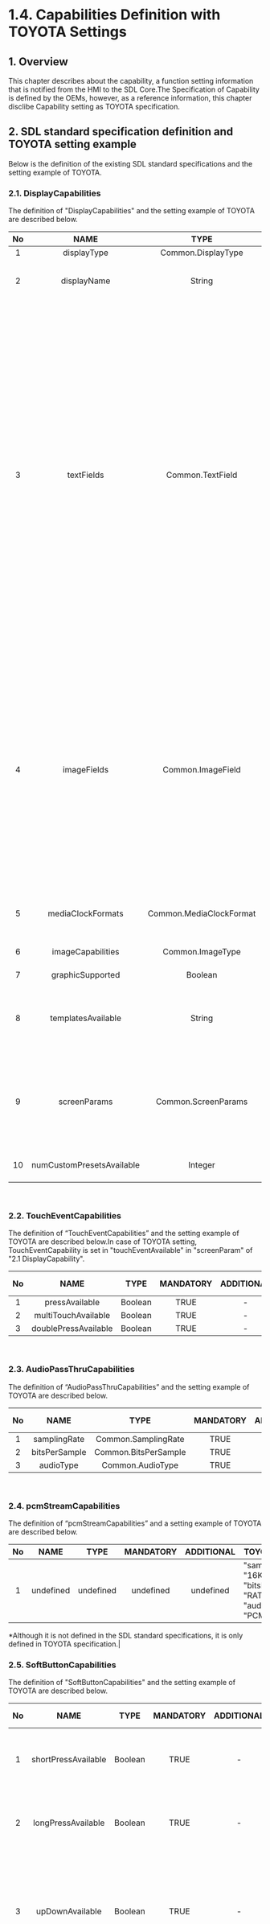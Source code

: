 # 1.4. Capabilities Definition with TOYOTA Settings
## 1. Overview
This chapter describes about the capability, a function setting information that is notified from the HMI to the SDL Core.The Specification of Capability is defined by the OEMs,  however, as a reference information, this chapter disclibe Capability setting as TOYOTA specification.

## 2. SDL standard specification definition and TOYOTA setting example
Below is the definition of the existing SDL standard specifications and the setting example of TOYOTA.

### 2.1. DisplayCapabilities
The definition of "DisplayCapabilities" and the setting example of TOYOTA are described below.

| No | NAME               | TYPE                   | MANDATORY | ADDITIONAL |TOYOTA Setting|DESCRIPTION|
|:-: | :-:                | :-:                    | :-:       | :-:        |--------------|-----------|
|1   |displayType         |Common.DisplayType      |TRUE       |-           |SDL_GENERIC   |-|
|2   |displayName         |String                  |TRUE       |-           |GENERIC_DISPLAY|The name of the display the app is connected to.|
|3   |textFields          |Common.TextField        |TRUE       |array: true<br>minsize: 0<br>maxsize: 100|{"name": "mainField1",                "characterSet":  "TYPE2SET",  "width": 500,  "rows": 1},<br>{"name": "mainField2",                "characterSet":  "TYPE2SET",  "width": 500,  "rows": 1},<br>{"name": "mainField3",                "characterSet":  "TYPE2SET",  "width": 500,  "rows": 1},<br>{"name": "mainField4",                "characterSet":  "TYPE2SET",  "width": 500,  "rows": 1},<br>{"name": "statusBar",                 "characterSet":  "TYPE2SET",  "width": 500,  "rows": 1},<br>{"name": "mediaClock",                "characterSet":  "TYPE2SET",  "width": 500,  "rows": 1},<br>{"name": "mediaTrack",                "characterSet":  "TYPE2SET",  "width": 500,  "rows": 1},<br>{"name": "alertText1",                "characterSet":  "TYPE2SET",  "width": 500,  "rows": 1},<br>{"name": "alertText2",                "characterSet":  "TYPE2SET",  "width": 500,  "rows": 1},<br>{"name": "alertText3",                "characterSet":  "TYPE2SET",  "width": 500,  "rows": 1},<br>{"name": "scrollableMessageBody",     "characterSet":  "TYPE2SET",  "width": 500,  "rows": 1},<br>{"name": "initialInteractionText",    "characterSet":  "TYPE2SET",  "width": 500,  "rows": 1},<br>{"name": "navigationText1",           "characterSet":  "TYPE2SET",  "width": 500,  "rows": 1},<br>{"name": "navigationText2",           "characterSet":  "TYPE2SET",  "width": 500,  "rows": 1},<br>{"name": "ETA",                       "characterSet":  "TYPE2SET",  "width": 500,  "rows": 1},<br>{"name": "totalDistance",             "characterSet":  "TYPE2SET",  "width": 500,  "rows": 1},<br>{"name": "navigationText",            "characterSet":  "TYPE2SET",  "width": 500,  "rows": 1},<br>{"name": "audioPassThruDisplayText1", "characterSet":  "TYPE2SET",  "width": 500,  "rows": 1},<br>{"name": "audioPassThruDisplayText2", "characterSet":  "TYPE2SET",  "width": 500,  "rows": 1},<br>{"name": "sliderHeader",              "characterSet":  "TYPE2SET",  "width": 500,  "rows": 1},<br>{"name": "sliderFooter",              "characterSet":  "TYPE2SET",  "width": 500,  "rows": 1},<br>{"name": "notificationText",          "characterSet":  "TYPE2SET",  "width": 500,  "rows": 1},<br>{"name": "menuName",                  "characterSet":  "TYPE2SET",  "width": 500,  "rows": 1},<br>{"name": "secondaryText",             "characterSet":  "TYPE2SET",  "width": 500,  "rows": 1},<br>{"name": "tertiaryText",              "characterSet":  "TYPE2SET",  "width": 500,  "rows": 1},<br>{"name": "timeToDestination",         "characterSet":  "TYPE2SET",  "width": 500,  "rows": 1},<br>{"name": "turnText",                  "characterSet":  "TYPE2SET",  "width": 500,  "rows": 1},<br>{"name": "menuTitle",                 "characterSet":  "TYPE2SET",  "width": 500,  "rows": 1},<br>{"name": "phoneNumber",               "characterSet":  "TYPE2SET",  "width": 500,  "rows": 1},<br>{"name": "addressLines",              "characterSet":  "TYPE2SET",  "width": 500,  "rows": 1},<br>{"name": "locationDescription"      , "characterSet":  "TYPE2SET",  "width": 500,  "rows": 1},<br>{"name": "locationName",              "characterSet":  "TYPE2SET",  "width": 500,  "rows": 1}|-|
|4   |imageFields         |Common.ImageField       |FALSE      |array: true<br>minsize: 1<br>maxsize: 100|{"name": "softButtonImage",<br> "imageTypeSupported": ["GRAPHIC_BMP", "GRAPHIC_JPEG", "GRAPHIC_PNG"],<br> "imageResolution": { "resolutionWidth": 56, "resolutionHeight": 56 }},<br>{"name": "choiceImage",<br> "imageTypeSupported": ["GRAPHIC_BMP", "GRAPHIC_JPEG", "GRAPHIC_PNG"],<br> "imageResolution": { "resolutionWidth": 75, "resolutionHeight": 75 }},<br>{"name": "choiceSecondaryImage",<br> "imageTypeSupported": ["GRAPHIC_BMP", "GRAPHIC_JPEG", "GRAPHIC_PNG"],<br> "imageResolution": { "resolutionWidth": 75, "resolutionHeight": 75 }},<br>{"name": "menuIcon",<br> "imageTypeSupported": ["GRAPHIC_BMP", "GRAPHIC_JPEG", "GRAPHIC_PNG"],<br> "imageResolution": { "resolutionWidth": 75, "resolutionHeight": 75 }},<br>{"name": "cmdIcon",<br> "imageTypeSupported": ["GRAPHIC_BMP", "GRAPHIC_JPEG", "GRAPHIC_PNG"],<br> "imageResolution": { "resolutionWidth": 75, "resolutionHeight": 75 }},<br>{"name": "appIcon",<br> "imageTypeSupported": ["GRAPHIC_BMP", "GRAPHIC_JPEG", "GRAPHIC_PNG"],<br> "imageResolution": { "resolutionWidth": 70, "resolutionHeight": 70 }},<br>{"name": "graphic",<br> "imageTypeSupported": ["GRAPHIC_BMP", "GRAPHIC_JPEG", "GRAPHIC_PNG"],<br> "imageResolution": { "resolutionWidth": 373, "resolutionHeight": 373 }},<br>{"name": "secondaryGraphic",<br> "imageTypeSupported": ["GRAPHIC_BMP", "GRAPHIC_JPEG", "GRAPHIC_PNG"],<br> "imageResolution": { "resolutionWidth": 373, "resolutionHeight": 373 }}|-|
|5   |mediaClockFormats   |Common.MediaClockFormat |TRUE       |array: true<br>minsize: 0<br>maxsize: 100|"CLOCK1", "CLOCK2", "CLOCK3", "CLOCKTEXT1", "CLOCKTEXT2", "CLOCKTEXT3", "CLOCKTEXT4"|-|
|6   |imageCapabilities   |Common.ImageType        |FALSE      |array: true<br>minsize: 0<br>maxsize: 2|DYNAMIC|-|
|7   |graphicSupported    |Boolean                 |TRUE       |-           |TRUE          |-|
|8   |templatesAvailable  |String                  |TRUE       |array: true<br>minsize: 0<br>maxsize: 100<br>maxlength: 100|"DEFAULT", "MEDIA", "NON-MEDIA", "ONSCREEN_PRESETS", "GRAPHIC_WITH_TEXT", "TEXT_WITH_GRAPHIC", "TILES_ONLY", "TEXTBUTTONS_ONLY", "GRAPHIC_WITH_TILES", "TILES_WITH_GRAPHIC", "GRAPHIC_WITH_TEXT_AND_SOFTBUTTONS","TEXT_AND_SOFTBUTTONS_WITH_GRAPHIC", "GRAPHIC_WITH_TEXTBUTTONS", "TEXTBUTTONS_WITH_GRAPHIC", "LARGE_GRAPHIC_WITH_SOFTBUTTONS", "DOUBLE_GRAPHIC_WITH_SOFTBUTTONS", "LARGE_GRAPHIC_ONLY"|-|
|9   |screenParams        |Common.ScreenParams     |FALSE      |-           |"resolution": {<br>    "resolutionWidth": 1163,<br>    "resolutionHeight": 720<br>},<br>"touchEventAvailable": {<br>    "pressAvailable": true,<br>    "multiTouchAvailable": false,<br>    "doublePressAvailable": false<br>}|-|
|10  |numCustomPresetsAvailable |Integer           |FALSE      |minvalue: 1<br>maxvalue: 100| 10      |-|
<br>



### 2.2. TouchEventCapabilities
The definition of “TouchEventCapabilities” and the setting example of TOYOTA are described below.In case of TOYOTA setting, TouchEventCapability is set in "touchEventAvailable" in "screenParam" of "2.1 DisplayCapability".

| No | NAME               | TYPE  | MANDATORY | ADDITIONAL |TOYOTA Setting|DESCRIPTION|
|:-: | :-:                | :-:   | :-:       | :-:        |--------------|-----------|
|1   |pressAvailable      |Boolean|TRUE       |-           |TRUE          |-          |
|2   |multiTouchAvailable |Boolean|TRUE       |-           |FALSE         |-          |
|3   |doublePressAvailable|Boolean|TRUE       |-           |FALSE         |-          |
<br>

### 2.3. AudioPassThruCapabilities
The definition of “AudioPassThruCapabilities” and the setting example of TOYOTA are described below.

| No | NAME         | TYPE               | MANDATORY | ADDITIONAL |TOYOTA Setting|DESCRIPTION|
|:-: | :-:          | :-:                | :-:       | :-:        |--------------|-----------|
|1   |samplingRate  |Common.SamplingRate |TRUE       |-           |16KHZ         |-          |
|2   |bitsPerSample |Common.BitsPerSample|TRUE       |-           |RATE_16_BIT   |-          |
|3   |audioType     |Common.AudioType    |TRUE       |-           |PCM           |-          |
<br>

### 2.4. pcmStreamCapabilities
The definition of “pcmStreamCapabilities” and a setting example of TOYOTA are described below.

| No | NAME       | TYPE     | MANDATORY | ADDITIONAL |TOYOTA Setting|DESCRIPTION|
|:-: | :-:        | :-:      | :-:       | :-:        |--------------|-----------|
|1   |undefined   |undefined |undefined  |undefined   |"samplingRate": "16KHZ",<br>"bitsPerSample": "RATE_16_BIT",<br>"audioType": "PCM" |-           |

*Although it is not defined in the SDL standard specifications, it is only defined in TOYOTA specification.|
<br>

### 2.5. SoftButtonCapabilities
The definition of "SoftButtonCapabilities" and the setting example of TOYOTA are described below.

| No | NAME              | TYPE   | MANDATORY | ADDITIONAL |TOYOTA Setting|DESCRIPTION|
|:-: | :-:               | :-:    | :-:       | :-:        |--------------|------------|
|1   |shortPressAvailable|Boolean |TRUE       | -          |TRUE         |The button supports a short press.<br>Whenever the button is pressed short, onButtonPressed(SHORT) must be invoked.|
|2   |longPressAvailable |Boolean |TRUE       | -          |FALSE        |The button supports a LONG press.<br>Whenever the button is pressed long, onButtonPressed(LONG) must be invoked.|
|3   |upDownAvailable    |Boolean |TRUE       | -          |FALSE        |The button supports "button down" and "button up".<br>Whenever the button is pressed, onButtonEvent(DOWN) must be invoked.<br>Whenever the button is released, onButtonEvent(UP) must be invoked.|
|4   |imageSupported     |Boolean |TRUE       | -          |TRUE         |Must be true if the button supports referencing a static or dynamic image.|
|5   |textSupported      |Boolean |FALSE      | -          |N/A          |The button supports the use of text.<br>If not included, the default value should be considered true that the button will support text.|

### 2.6. SystemCapabilities
The definition of “SystemCapabilities” and the setting example of TOYOTA are described below.
The Capability existing in the setting is described in (1) to (4) of this chapter.

| No | NAME                              | TYPE                           | MANDATORY | ADDITIONAL |TOYOTA Setting|DESCRIPTION|
|:-: | :-:                               | :-:                            | :-:       | :-:        |-------------|------------|
|1   |navigationCapability               |Common.NavigationCapability     |FALSE      | -          |Refer to (1) "navigationCapability" in section 2.6.    | - |
|2   |phoneCapability                    |Common.PhoneCapability          |FALSE      | -          |Refer to (2) "phoneCapability" in section 2.6.         | - |
|3   |videoStreamingCapability           |Common.VideoStreamingCapability |FALSE      | -          |Refer to (3) "videoStreamingCapability" in section 2.6.| - |
|4   |remoteControlCapability (undefined)|undefined                       |undefined  | undefined  |Refer to (4) "remoteControlCapability" in section 2.6. | - |
<br>

(1) "navigationCapability" in the “SystemCapability” setting is described below.

| No | NAME               | TYPE     | MANDATORY | ADDITIONAL |TOYOTA Setting|DESCRIPTION|
|:-: | :-:                | :-:      | :-:       | :-:        |--------------|-----------|
|1   |sendLocationEnabled |Boolean   |FALSE      | -          |TRUE          |If the module has the ability to add locations to the onboard nav.|
|2   |getWayPointsEnabled |Boolean   |FALSE      | -          |TRUE          |If the module has the ability to return way points from onboard nav.|
<br>

(2) "phoneCapability" in the "SystemCapability" setting is described below.

| No | NAME             | TYPE     | MANDATORY | ADDITIONAL |TOYOTA Setting|DESCRIPTION|
|:-: | :-:              | :-:      | :-:       | :-:        |--------------|-----------|
|1   |dialNumberEnabled |Boolean   |FALSE      | -          |TRUE          |If the module has the ability to perform dial number.|
<br>

(3) "videoStreamingCapability" in the "SystemCapability" setting is described below.

| No | NAME                      | TYPE                       | MANDATORY | ADDITIONAL |TOYOTA Setting|DESCRIPTION|
|:-: | :-:                       | :-:                        | :-:       | :-:        |--------------|-----------|
|1   |preferredResolution        |Common.ImageResolution      |FALSE      | -          |resolutionWidth : 1163<br>resolutionHeight : 720|The preferred resolution of a video stream for decoding and rendering on HMI.|
|2   |maxBitrate                 |Integer                     |FALSE      |minvalue: 0<br>maxvalue: 2147483647| 10000 |The maximum bitrate of video stream that is supported, in kbps.|
|3   |supportedFormats           |Common.VideoStreamingFormat |FALSE      |array: true |{ "protocol": "RTP",<br>"codec": "H264" },<br>{ "protocol": "RAW",<br>"codec": "H264" }|Detailed information on each format supported by this system, in its preferred order.|
|4   |hapticSpatialDataSupported |boolean                     |FALSE      | -          |FALSE         |True if the system can utilize the haptic spatial data from the REFERENCE being streamed.|
|5   |diagonalScreenSize         |Float                       |FALSE      |minvalue: 0 |N/A           |The diagonal screen size in inches.|
|6   |pixelPerInch               |Float                       |FALSE      |minvalue: 0 |N/A           |PPI is the diagonal resolution in pixels divided by the diagonal screen size in inches.|
|7   |scale                      |Float                       |FALSE      |minvalue: 1<br>maxvalue: 10|N/A           |The scaling factor the app should use to change the size of the projecting view.|
<br>

(4) “remoteControlCapability” in the “SystemCapability” setting is described below.
The TOYOTA setting of Capability existing in the setting is described in (4) -1 to (4) -5 of this chapter.

| No | NAME                          | TYPE                                  | MANDATORY | ADDITIONAL |TOYOTA Setting|DESCRIPTION|
|:-: | :-:                           | :-:                                   | :-:       | :-:        |--------------|-----------|
|1   |climateControlCapabilities     |ClimateControlCapabilities             |FALSE      |array: true<br>minsize: 1<br>maxsize: 100|Refer to (4)-1 "climateControlCapabilities" in section 2.6.|If included, the platform supports RC climate controls. For this baseline version, maxsize=1. i.e. only one climate control module is supported.|
|2   |radioControlCapabilities       |RadioControlCapabilities               |FALSE      |array: true<br>minsize: 1<br>maxsize: 100|Refer to (4)-2 "radioControlCapabilities" in section 2.6.|If included, the platform supports RC radio controls. For this baseline version, maxsize=1. i.e. only one climate control module is supported.|
|3   |buttonCapabilities             |Common.ButtonCapabilities              |FALSE      |array: true<br>minsize: 1<br>maxsize: 100| N/A |If included, the platform supports RC button controls with the included button names.|
|4   |seatControlCapabilities        |Common.SeatControlCapabilities         |FALSE      |minsize="1"<br>maxsize="100"<br>array="true"|Refer to (4)-3 "seatControlCapabilities" in section 2.6.|If included, the platform supports seat controls.|
|5   |audioControlCapabilities       |Common.AudioControlCapabilities        |FALSE      |minsize="1"<br>maxsize="100"<br>array="true" | Refer to (4)-4 "audioControlCapabilities" in section 2.6. |If included, the platform supports audio controls.|
|6   |hmiSettingsControlCapabilities |Common.HMISettingsControlCapabilities  |FALSE      | -          | Refer to (4)-5 "hmiSettingsControlCapabilities" in section 2.6.| If included, the platform supports hmi setting controls.|
|7   |lightControlCapabilities       |Common.LightControlCapabilities        |FALSE      | -          | N/A | If included, the platform supports light controls.|
<br>

(4)-1 The following describes “climateControlCapabilities” in the “RemoteControlCapabilities” setting.

| No | NAME                        | TYPE             | MANDATORY | ADDITIONAL |TOYOTA Setting|DESCRIPTION|
|:-: | :-:                         | :-:              | :-:       | :-:        |--------------|-----------|
|1   |moduleName                   |String            |TRUE       |maxlength: 100  | primary_climate |The short friendly name of the climate control module. It should not be used to identify a module by mobile application.|
|2   |moduleInfo                   |Common.ModuleInfo |FALSE      | -          |N/A           |Information about a RC module, including its id. |
|3   |fanSpeedAvailable            |Boolean           |FALSE      | -          |TRUE          |Availability of the control of fan speed.<br>True: Available, False: Not Available, Not present: Not Available. |
|4   |currentTemperatureAvailable  |Boolean           |FALSE      | -          |TRUE          |Availability of the reading of current temperature.<br>True: Available, False: Not Available, Not present: Not Available.|
|5   |desiredTemperatureAvailable  |Boolean           |FALSE      | -          |TRUE          |Availability of the control of desired temperature.<br>True: Available, False: Not Available, Not present: Not Available.|
|6   |acEnableAvailable            |Boolean           |FALSE      | -          |TRUE          |Availability of the control of turn on/off AC.<br>True: Available, False: Not Available, Not present: Not Available.|
|7   |acMaxEnableAvailable         |Boolean           |FALSE      | -          |TRUE          |Availability of the control of enable/disable air conditioning is ON on the maximum level.<br>True: Available, False: Not Available, Not present: Not Available.|
|8   |circulateAirEnableAvailable  |Boolean           |FALSE      | -          |FALSE         |Availability of the control of enable/disable circulate Air mode.<br>True: Available, False: Not Available, Not present: Not Available.|
|9   |autoModeEnableAvailable      |Boolean           |FALSE      | -          |TRUE          |Availability of the control of enable/disable auto mode.<br>True: Available, False: Not Available, Not present: Not Available.|
|10  |dualModeEnableAvailable      |Boolean           |FALSE      | -          |TRUE          |Availability of the control of enable/disable dual mode.<br>True: Available, False: Not Available, Not present: Not Available.|
|11  |defrostZoneAvailable         |Boolean           |FALSE      | -          |FALSE         |Availability of the control of defrost zones.<br>True: Available, False: Not Available, Not present: Not Available.|
|12  |defrostZone                  |DefrostZone       |FALSE      |array: true<br>minsize: 1<br>maxsize: 100 |N/A |A set of all defrost zones that are controllable.|
|13  |ventilationModeAvailable     |Boolean           |FALSE      | -          |FALSE         |Availability of the control of air ventilation mode.<br>True: Available, False: Not Available, Not present: Not Available.|
|14  |ventilationMode              |VentilationMode   |FALSE      |array: true<br>minsize: 1<br>maxsize: 100 |N/A |A set of all ventilation modes that are controllable.|
|15  |heatedSteeringWheelAvailable |Boolean           |FALSE      | -          |TRUE          |Availability of the control (enable/disable) of heated Steering Wheel.<br>True: Available, False: Not Available, Not present: Not Available.|
|16  |heatedWindshieldAvailable    |Boolean           |FALSE      | -          |FALSE         |Availability of the control (enable/disable) of heated Windshield.<br>True: Available, False: Not Available, Not present: Not Available.|
|17  |heatedRearWindowAvailable    |Boolean           |FALSE      | -          |FALSE         |Availability of the control (enable/disable) of heated Rear Window.<br>True: Available, False: Not Available, Not present: Not Available.|
|18  |heatedMirrorsAvailable       |Boolean           |FALSE      | -          |FALSE         |Availability of the control (enable/disable) of heated Mirrors.<br>True: Available, False: Not Available, Not present: Not Available.|
|19  |climateEnableAvailable       |Boolean           |FALSE      | -          |N/A           |Availability of the control of enable/disable climate control.<br>True: Available, False: Not Available, Not present: Not Available.|
<br>

(4)-2 The “radioControlCapabilities” in the “RemoteControlCapabilities” setting is described below.

| No | NAME                           | TYPE             | MANDATORY | ADDITIONAL    |TOYOTA Setting|DESCRIPTION|
|:-: | :-:                            | :-:              | :-:       | :-:           |--------------|-----------|
|1   |moduleName                      |String            |TRUE       |maxlength: 100 |radio         |The short friendly name of the climate control module.<br>It should not be used to identify a module by mobile application.|
|2   |moduleInfo                      |Common.ModuleInfo |FALSE      | -             |N/A           |Information about a RC module, including its id.|
|3   |radioEnableAvailable            |Boolean           |FALSE      | -             |FALSE         |Availability of the control of enable/disable radio.<br>True: Available, False: Not Available, Not present: Not Available.|
|4   |radioBandAvailable              |Boolean           |FALSE      | -             |TRUE          |Availability of the control of radio band.<br>True: Available, False: Not Available, Not present: Not Available.|
|5   |radioFrequencyAvailable         |Boolean           |FALSE      | -             |TRUE          |Availability of the control of radio frequency.<br>True: Available, False: Not Available, Not present: Not Available.|
|6   |hdChannelAvailable              |Boolean           |FALSE      | -             |FALSE         |Availability of the control of HD radio channel.<br>True: Available, False: Not Available, Not present: Not Available|
|7   |rdsDataAvailable                |Boolean           |FALSE      | -             |TRUE          |Availability of the getting Radio Data System (RDS) data.<br>True: Available, False: Not Available, Not present: Not Available.|
|8   |availableHDsAvailable           |Boolean           |FALSE      | -             |FALSE         |Availability of the getting the number of available HD channels.<br>True: Available, False: Not Available, Not present: Not Available.|
|9   |stateAvailable                  |Boolean           |FALSE      | -             |FALSE         |Availability of the getting the Radio state.<br>True: Available, False: Not Available, Not present: Not Available.|
|10  |signalStrengthAvailable         |Boolean           |FALSE      | -             |FALSE         |Availability of the getting the signal strength.<br>True: Available, False: Not Available, Not present: Not Available.|
|11  |signalChangeThresholdAvailable  |Boolean           |FALSE      | -             |FALSE         |Availability of the getting the signal Change Threshold.<br>True: Available, False: Not Available, Not present: Not Available.|
|12  |sisDataAvailable                |Boolean           |FALSE      | -             |FALSE         |Availability of the getting HD radio Station Information Service (SIS) data.<br>True: Available, False: Not Available, Not present: Not Available.|
|13  |hdRadioEnableAvailable          |Boolean           |FALSE      | -             |FALSE         |Availability of the control of enable/disable HD radio.<br>True: Available, False: Not Available, Not present: Not Available.|
|14  |siriusxmRadioAvailable          |Boolean           |FALSE      | -             |FALSE         |Availability of sirius XM radio.<br>True: Available, False: Not Available, Not present: Not Available.|
|15  |availableHdChannelsAvailable    |Boolean           |FALSE      | -             |N/A           |Availability of the list of available HD sub-channel indexes.<br>True: Available, False: Not Available, Not present: Not Available.|
<br>

(4)-3 The "seatControlCapabilities" in the "RemoteControlCapabilities" setting is described below.

| No | NAME                                  | TYPE             | MANDATORY | ADDITIONAL     |TOYOTA Setting|DESCRIPTION|
|:-: | :-:                                   | :-:              | :-:       | :-:            |--------------|-----------|
|1   |moduleName                             |String            |TRUE       |maxlength="100" |driver_seat   |The short friendly name of the light control module.<br>It should not be used to identify a module by mobile application.|
|2   |moduleInfo                             |Common.ModuleInfo |FALSE      | -              |N/A           |Information about a RC module, including its id.|
|3   |heatingEnabledAvailable                |Boolean           |FALSE      | -              |FALSE         | - |
|4   |coolingEnabledAvailable                |Boolean           |FALSE      | -              |FALSE         | - |
|5   |heatingLevelAvailable                  |Boolean           |FALSE      | -              |FALSE         | - |
|6   |coolingLevelAvailable                  |Boolean           |FALSE      | -              |FALSE         | - |
|7   |horizontalPositionAvailable            |Boolean           |FALSE      | -              |FALSE         | - |
|8   |verticalPositionAvailable              |Boolean           |FALSE      | -              |FALSE         | - |
|9   |frontVerticalPositionAvailable         |Boolean           |FALSE      | -              |FALSE         | - |
|10  |backVerticalPositionAvailable          |Boolean           |FALSE      | -              |FALSE         | - |
|11  |backTiltAngleAvailable                 |Boolean           |FALSE      | -              |FALSE         | - |
|12  |headSupportHorizontalPositionAvailable |Boolean           |FALSE      | -              |FALSE         | - |
|13  |headSupportVerticalPositionAvailable   |Boolean           |FALSE      | -              |FALSE         | - |
|14  |massageEnabledAvailable                |Boolean           |FALSE      | -              |FALSE         | - |
|15  |massageModeAvailable                   |Boolean           |FALSE      | -              |FALSE         | - |
|16  |massageCushionFirmnessAvailable        |Boolean           |FALSE      | -              |FALSE         | - |
|17  |memoryAvailable                        |Boolean           |FALSE      | -              |FALSE         | - |
<br>

(4)-4 The "audioControlCapabilities" in the "RemoteControlCapabilities" setting is described below.

| No | NAME                 | TYPE             | MANDATORY | ADDITIONAL     |TOYOTA Setting|DESCRIPTION|
|:-: | :-:                  | :-:              | :-:       | :-:            |--------------|-----------|
|1   |moduleName            |String            |TRUE       |maxlength="100" |audio         |The short friendly name of the light control module.<br>It should not be used to identify a module by mobile application.|
|2   |moduleInfo            |Common.ModuleInfo |FALSE      |                |N/A           |Information about a RC module, including its id.|
|3   |sourceAvailable       |Boolean           |FALSE      |                |FALSE         |Availability of the control of audio source.|
|4   |keepContextAvailable  |Boolean           |FALSE      |                |FALSE         |Availability of the parameter keepContext.|
|5   |volumeAvailable       |Boolean           |FALSE      |                |FALSE         |Availability of the control of audio volume.|
|6   |equalizerAvailable    |Boolean           |FALSE      |                |FALSE         |Availability of the control of Equalizer Settings.|
|7   |equalizerMaxChannelId |Integer           |FALSE      |minvalue="1"<br> maxvalue="100" | 1 |Must be included if equalizerAvailable=true, and assume all IDs starting from 1 to this value are valid.|
<br>

(4)-5 The "hmiSettingsControlCapabilities" in the "RemoteControlCapabilities" setting is described below.

| No | NAME                    | TYPE             | MANDATORY | ADDITIONAL      |TOYOTA Setting|DESCRIPTION|
|:-: | :-:                     | :-:              | :-:       | :-:             |--------------|-----------|
|1   |moduleName               |String            |TRUE       |maxlength="100"  |hmiSettings   |The short friendly name of the hmi setting module.<br>It should not be used to identify a module by mobile application.|
|2   |moduleInfo               |Common.ModuleInfo |FALSE      |                 |N/A           |Information about a RC module, including its id.|
|3   |distanceUnitAvailable    |Boolean           |FALSE      |                 |FALSE         |Availability of the control of distance unit.|
|4   |temperatureUnitAvailable |Boolean           |FALSE      |                 |FALSE         |Availability of the control of temperature unit.|
|5   |displayModeUnitAvailable |Boolean           |FALSE      |                 |FALSE         |Availability of the control of HMI display mode.|
<br>

### 2.7. ButtonCapabilities
The definition of "ButtonCapabilities" and the setting example of TOYOTA are described below.

<table>
  <tr>
    <th>No</th>
    <th>NAME</th>
    <th>TYPE</th>
    <th>MANDATORY</th>
    <th>ADDITIONAL</th>
    <th>TOYOTA Setting</th>
    <th>DESCRIPTION</th>
  </tr>
  <tr align="center">
    <td>1</td>
    <td>name</td>
    <td>Common.ButtonName</td>
    <td>TRUE</td>
    <td>-</td>
    <td align="left" rowspan="4">
       {"name": "PRESET_0",    "shortPressAvailable": true,  "longPressAvailable": true,  "upDownAvailable": false},<br>
       {"name": "PRESET_1",    "shortPressAvailable": true,  "longPressAvailable": true,  "upDownAvailable": false},<br>
       {"name": "PRESET_2",    "shortPressAvailable": true,  "longPressAvailable": true,  "upDownAvailable": false},<br>
       {"name": "PRESET_3",    "shortPressAvailable": true,  "longPressAvailable": true,  "upDownAvailable": false},<br>
       {"name": "PRESET_4",    "shortPressAvailable": true,  "longPressAvailable": true,  "upDownAvailable": false},<br>
       {"name": "PRESET_5",    "shortPressAvailable": true,  "longPressAvailable": true,  "upDownAvailable": false},<br>
       {"name": "PRESET_6",    "shortPressAvailable": true,  "longPressAvailable": true,  "upDownAvailable": false},<br>
       {"name": "PRESET_7",    "shortPressAvailable": true,  "longPressAvailable": true,  "upDownAvailable": false},<br>
       {"name": "PRESET_8",    "shortPressAvailable": true,  "longPressAvailable": true,  "upDownAvailable": false},<br>
       {"name": "PRESET_9",    "shortPressAvailable": true,  "longPressAvailable": true,  "upDownAvailable": false},<br>
       {"name": "PLAY_PAUSE",  "shortPressAvailable": true,  "longPressAvailable" :true,  "upDownAvailable": false},<br>
       {"name": "SEEKLEFT",    "shortPressAvailable": true,  "longPressAvailable": true,  "upDownAvailable": false},<br>
       {"name": "SEEKRIGHT",   "shortPressAvailable": true,  "longPressAvailable": true,  "upDownAvailable": false}
    </td>
    <td align="left">-</td>
  </tr>
  <tr align="center">
    <td> 2 </td>
    <td>shortPressAvailable</td>
    <td>Boolean</td><td>TRUE</td>
    <td> - </td>
    <td align="left"> - </td>
  </tr>
  <tr align="center">
    <td> 3 </td>
    <td>longPressAvailable </td>
    <td>Boolean</td>
    <td>TRUE</td>
    <td>-</td>
    <td align="left"> -</td>
  </tr>
  <tr align="center">
    <td> 4 </td>
    <td>upDownAvailable</td>
    <td>Boolean</td>
    <td>TRUE</td>
    <td>-</td>
    <td align="left"> - </td>
  </tr>
  <tr align="center">
    <td> 5 </td>
    <td>moduleInfo</td>
    <td>Common.ModuleInfo</td>
    <td>FALSE</td>
    <td> - </td>
    <td align="left"> N/A </td>
    <td align="left">Information about a RC module, including its id.</td>
  </tr>
</table>
<br>

### 2.8. PresetBankCapabilities
The definition of "PresetBankCapabilities" and the setting example of TOYOTA are described below.

| No | NAME                    | TYPE   | MANDATORY | ADDITIONAL |TOYOTA Setting|DESCRIPTION|
|:-: | :-:                     | :-:    | :-:       | :-:        |--------------|-----------|
|1   |onScreenPresetsAvailable |Boolean |TRUE       | -          |TRUE          | -         |
<br>

### 2.9. LightControlCapabilities
The definition of "LightControlCapabilities" and the setting example of TOYOTA are described below.

| No | NAME           | TYPE                    | MANDATORY | ADDITIONAL     |TOYOTA Setting|DESCRIPTION|
|:-: | :-:            | :-:                     | :-:       | :-:            |--------------|-----------|
|1   |moduleName      | String                  |TRUE       |maxlength="100" |N/A           | The short friendly name of the light control module.<br>It should not be used to identify a module by mobile application.|
|2   |moduleInfo      |Common.ModuleInfo        |FALSE      | -              |N/A           | Information about a RC module, including its id.|
|3   |supportedLights |Common.LightCapabilities |TRUE       |minsize="1"<br>maxsize="100"<br>array="true" |N/A           |An array of available LightCapabilities that are controllable. |
<br>

### 2.10. LightCapabilities
The definition of "LightCapabilities" and the setting example of TOYOTA are described below.

| No | NAME                  | TYPE            | MANDATORY | ADDITIONAL |TOYOTA Setting|DESCRIPTION|
|:-: | :-:                   | :-:             | :-:       | :-:        |--------------|-----------|
|1   |name                   |Common.LightName |TRUE       | -          |N/A           | -         |
|2   |statusAvailable        |Boolean          |FALSE      | -          |N/A           |Indicates if the status (ON/OFF) can be set remotely. App shall not use read-only values (RAMP_UP/RAMP_DOWN/UNKNOWN/INVALID) in a setInteriorVehicleData request.|
|3   |densityAvailable       |Boolean          |FALSE      | -          |N/A           |Indicates if the light's density can be set remotely (similar to a dimmer).|
|4   |rgbColorSpaceAvailable |Boolean          |FALSE      | -          |N/A           |Indicates if the light's color can be set remotely by using the sRGB color space.|
<br>

### 2.11. HMICapabilities
The definition of "HMICapabilities" and the setting example of TOYOTA are described below.

| No | NAME          | TYPE   | MANDATORY | ADDITIONAL |TOYOTA Setting|DESCRIPTION|
|:-: | :-:           | :-:    | :-:       | :-:        |--------------|-----------|
|1   |navigation     |Boolean |FALSE      | -          |N/A           |Availability of build in Nav. True: Available, False: Not Available.|
|2   |phoneCall      |Boolean |FALSE      | -          |N/A           |Availability of build in phone. True: Available, False: Not Available.|
|3   |videoStreaming |Boolean |FALSE      | -          |N/A           |Availability of built-in video streaming. True: Available, False: Not Available.|
<br>

### 2.12. DisplayCapability
The definition of "DisplayCapability" and the setting example of TOYOTA are described below.

| No | NAME               |  TYPE                        | MANDATORY | ADDITIONAL |TOYOTA Setting|DESCRIPTION|
|:-: | :-:                | :-:                          | :-:       | :-:        |--------------|-----------|
|1   |displayName         |String                        |FALSE      | -          |N/A           |-|
|2   |windowTypeSupported |Common.WindowTypeCapabilities |FALSE      |array: true<br>minsize: 1|N/A           |Informs the application how many windows the app is allowed to create per type.|
|3   |windowCapabilities  |Common.WindowCapability       |FALSE      |array: true<br>minsize: 1<br>maxsize: 1000|N/A           |Contains a list of capabilities of all windows related to the app.<br>Once the app has registered the capabilities of all windows are provided.<br>GetSystemCapability still allows requesting window capabilities of all windows.|

### 2.13. WindowTypeCapabilities
The definition of "WindowTypeCapabilitiess" and the setting example of TOYOTA are described below.

| No | NAME                  |  TYPE            | MANDATORY | ADDITIONAL |TOYOTA Setting|DESCRIPTION|
|:-: | :-:                   | :-:              | :-:       | :-:        |--------------|-----------|
|1   |type                   |Common.WindowType |TRUE       | -          |N/A           |-|
|2   |maximumNumberOfWindows |Integer           |TRUE       | -          |N/A           |-|
<br>

### 2.14. WindowCapability
The definition of "WindowCapability" and the setting example of TOYOTA are described below.

| No | NAME                     |  TYPE                        | MANDATORY | ADDITIONAL |TOYOTA Setting|DESCRIPTION|
|:-: | :-:                      | :-:                          | :-:       | :-:        |--------------|-----------|
|1   |windowID                  |Integer                       |FALSE      | -          |N/A           |The specified ID of the window. Can be set to a predefined window, or omitted for the main window on the main display.|
|2   |textFields                |Common.TextField              |FALSE      |array: true<br>minsize: 1<br>maxsize: 100 |N/A           |A set of all fields that support text data. See TextField.|
|3   |imageFields               |Common.ImageField             |FALSE      |array: true<br>minsize: 1<br>maxsize: 100 |N/A           |A set of all fields that support images. See ImageField.|
|4   |imageTypeSupported        |Common.ImageType              | -         |array: true<br>minsize: 0<br>maxsize: 1000 |N/A           |Provides information about image types supported by the system.|
|5   |templatesAvailable        |String                        |FALSE      |array: true<br>minsize: 1<br>maxsize: 100<br>maxlength: 100 |N/A           |A set of all window templates available on the head unit.|
|6   |numCustomPresetsAvailable |Integer                       |FALSE      |minvalue: 1<br>maxvalue: 100 |N/A           |The number of on-window custom presets available (if any); otherwise omitted.|
|7   |buttonCapabilities        |Common.ButtonCapabilities     |FALSE      |array: true<br>minsize: 1<br>maxsize: 100 |N/A           |The number of buttons and the capabilities of each on-window button.|
|8   |softButtonCapabilities    |Common.SoftButtonCapabilities |FALSE      |array: true<br>minsize: 1<br>maxsize: 100 |N/A           |The number of soft buttons available on-window and the capabilities for each button.|
|9   |menuLayoutsAvailable      |Common.MenuLayout             |FALSE      |array: true<br>minsize: 1<br>maxsize: 1000 |N/A           |An array of available menu layouts. If this parameter is not provided, only the LIST layout is assumed to be available.
|
<br>

### 2.15. AppServicesCapabilities
The definition of "AppServicesCapabilities" and the setting example of TOYOTA are described below.

| No | NAME       |  TYPE                     | MANDATORY | ADDITIONAL |TOYOTA Setting|DESCRIPTION|
|:-: | :-:        | :-:                       | :-:       | :-:        |--------------|-----------|
|1   |appServices |Common.AppServiceCapability|FALSE      |array: true |N/A           |An array of currently available services. If this is an update to the capability the affected services will include an update reason in that item.|
<br>

### 2.16. AppServiceCapability
The definition of "AppServiceCapability" and the setting example of TOYOTA are described below.

| No | NAME                   |  TYPE                     | MANDATORY | ADDITIONAL |TOYOTA Setting|DESCRIPTION|
|:-: | :-:                    | :-:                       | :-:       | :-:        |--------------|-----------|
|1   |updateReason            |Common.ServiceUpdateReason |FALSE      | -          |N/A           |Only included in OnSystemCapabilityUpdated. Update reason for service record.|
|2   |updatedAppServiceRecord |Common.AppServiceRecord    |TRUE       | -          |N/A           |Service record for a specific app service provider.|
<br>

### 2.17. SeatLocationCapability
The definition of "SeatLocationCapability" and the setting example of TOYOTA are described below.


| No | NAME   |  TYPE              | MANDATORY | ADDITIONAL |TOYOTA Setting|DESCRIPTION|
|:-: | :-:    | :-:                | :-:       | :-:        |--------------|-----------|
|1   |rows    |Integer             |FALSE      |minvalue: 1<br>maxvalue: 100 |N/A           |Contains information about the locations of each seat.|
|2   |columns |Integer             |FALSE      |minvalue: 1<br>maxvalue: 100 |N/A           |Contains information about the locations of each seat.|
|3   |levels  |Integer             |FALSE      |minvalue: 1<br>maxvalue: 100<br>defvalue:1|N/A           |Contains information about the locations of each seat.|
|4   |seats   |Common.SeatLocation |FALSE      |array: true |N/A           |Contains a list of SeatLocation in the vehicle, the first element is the driver's seat.|

